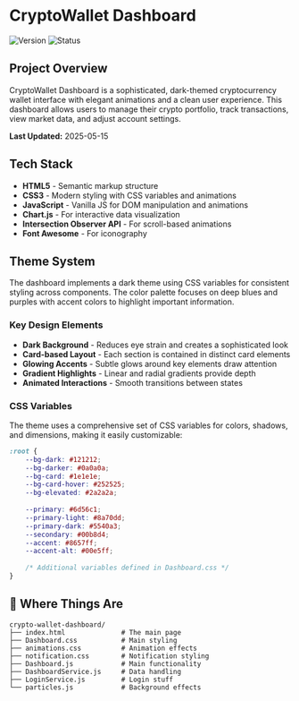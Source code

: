# CryptoWallet Dashboard

![Version](https://img.shields.io/badge/version-1.0.2-blue)
![Status](https://img.shields.io/badge/status-active-success)

## Project Overview

CryptoWallet Dashboard is a sophisticated, dark-themed cryptocurrency wallet interface with elegant animations and a clean user experience. This dashboard allows users to manage their crypto portfolio, track transactions, view market data, and adjust account settings.

**Last Updated:** 2025-05-15

## Tech Stack

* **HTML5** - Semantic markup structure
* **CSS3** - Modern styling with CSS variables and animations
* **JavaScript** - Vanilla JS for DOM manipulation and animations
* **Chart.js** - For interactive data visualization
* **Intersection Observer API** - For scroll-based animations
* **Font Awesome** - For iconography


## Theme System

The dashboard implements a dark theme using CSS variables for consistent styling across components. The color palette focuses on deep blues and purples with accent colors to highlight important information.

### Key Design Elements

* **Dark Background** - Reduces eye strain and creates a sophisticated look
* **Card-based Layout** - Each section is contained in distinct card elements
* **Glowing Accents** - Subtle glows around key elements draw attention
* **Gradient Highlights** - Linear and radial gradients provide depth
* **Animated Interactions** - Smooth transitions between states

### CSS Variables

The theme uses a comprehensive set of CSS variables for colors, shadows, and dimensions, making it easily customizable:

```css
:root {
    --bg-dark: #121212;
    --bg-darker: #0a0a0a;
    --bg-card: #1e1e1e;
    --bg-card-hover: #252525;
    --bg-elevated: #2a2a2a;
    
    --primary: #6d56c1;
    --primary-light: #8a70dd;
    --primary-dark: #5540a3;
    --secondary: #00b8d4;
    --accent: #8657ff;
    --accent-alt: #00e5ff;
    
    /* Additional variables defined in Dashboard.css */
}
```

## 📁 Where Things Are
```
crypto-wallet-dashboard/
├── index.html              # The main page
├── Dashboard.css           # Main styling
├── animations.css          # Animation effects
├── notification.css        # Notification styling
├── Dashboard.js            # Main functionality
├── DashboardService.js     # Data handling
├── LoginService.js         # Login stuff
└── particles.js            # Background effects
```

